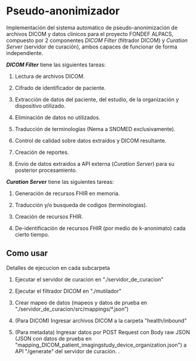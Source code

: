 # Pseudo-anonimizador
Implementación del sistema automatico de pseudo-anonimización de archivos DICOM y datos clinicos para el proyecto FONDEF ALPACS, compuesto por 2 componentes *DICOM Filter* (filtrador DICOM) y *Curation Server* (servidor de curación), ambos capaces de funcionar de forma independiente.

***DICOM Filter*** tiene las siguientes tareas:
1. Lectura de archivos DICOM.

2. Cifrado de identificador de paciente.

3. Extracción de datos del paciente, del estudio, de la organización y dispositivo utilizado.

4. Eliminación de datos no utilizados.

5. Traducción de terminologías (Nema a SNOMED exclusivamente).

6. Control de calidad sobre datos extraídos y DICOM resultante.

7. Creación de reportes.

8. Envio de datos extraidos a API externa (*Curation Server*) para su posterior procesamiento.

***Curation Server*** tiene las siguientes tareas:

1. Generación de recursos FHIR en memoria.

2. Traducción y/o busqueda de codigos (terminologias).

3. Creación de recursos FHIR.

4. De-identificación de recursos FHIR (por medio de k-anonimato) cada cierto tiempo.

## Como usar

Detalles de ejecucion en cada subcarpeta

1. Ejecutar el servidor de curacion en "./servidor_de_curacion"

2. Ejecutar el filtrador DICOM en "./mutilador"

3. Crear mapeo de datos (mapeos y datos de prueba en “./servidor_de_curacion/src/mappings/*.json”)

4. (Para DICOM) Ingresar archivos DICOM a la carpeta "health/inbound"

5. (Para metadata) Ingresar datos por POST Request con Body raw JSON (JSON con datos de prueba en "mapping_DICOM_patient_imagingstudy_device_organization.json") a API "/generate" del servidor de curación.
.
